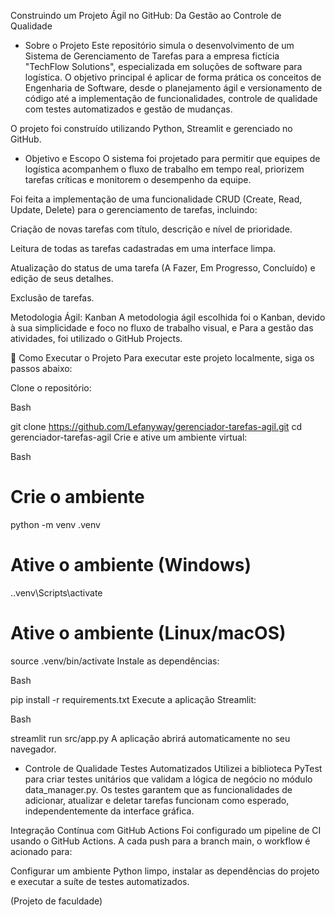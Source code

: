 Construindo um Projeto Ágil no GitHub: Da Gestão ao Controle de Qualidade
- Sobre o Projeto
Este repositório simula o desenvolvimento de um Sistema de Gerenciamento de Tarefas para a empresa fictícia "TechFlow Solutions", especializada em soluções de software para logística. O objetivo principal é aplicar de forma prática os conceitos de Engenharia de Software, desde o planejamento ágil e versionamento de código até a implementação de funcionalidades, controle de qualidade com testes automatizados e gestão de mudanças.

O projeto foi construído utilizando Python, Streamlit e gerenciado no GitHub.

- Objetivo e Escopo
O sistema foi projetado para permitir que equipes de logística acompanhem o fluxo de trabalho em tempo real, priorizem tarefas críticas e monitorem o desempenho da equipe.

Foi feita a implementação de uma funcionalidade CRUD (Create, Read, Update, Delete) para o gerenciamento de tarefas, incluindo:

Criação de novas tarefas com título, descrição e nível de prioridade.

Leitura de todas as tarefas cadastradas em uma interface limpa.

Atualização do status de uma tarefa (A Fazer, Em Progresso, Concluído) e edição de seus detalhes.

Exclusão de tarefas.

Metodologia Ágil: Kanban
A metodologia ágil escolhida foi o Kanban, devido à sua simplicidade e foco no fluxo de trabalho visual, e Para a gestão das atividades, foi utilizado o GitHub Projects.

🚀 Como Executar o Projeto
Para executar este projeto localmente, siga os passos abaixo:

Clone o repositório:

Bash

git clone https://github.com/Lefanyway/gerenciador-tarefas-agil.git
cd gerenciador-tarefas-agil
Crie e ative um ambiente virtual:

Bash

# Crie o ambiente
python -m venv .venv
# Ative o ambiente (Windows)
.\.venv\Scripts\activate
# Ative o ambiente (Linux/macOS)
source .venv/bin/activate
Instale as dependências:

Bash

pip install -r requirements.txt
Execute a aplicação Streamlit:

Bash

streamlit run src/app.py
A aplicação abrirá automaticamente no seu navegador.


- Controle de Qualidade
Testes Automatizados
Utilizei a biblioteca PyTest para criar testes unitários que validam a lógica de negócio no módulo data_manager.py. Os testes garantem que as funcionalidades de adicionar, atualizar e deletar tarefas funcionam como esperado, independentemente da interface gráfica.

Integração Contínua com GitHub Actions
Foi configurado um pipeline de CI usando o GitHub Actions. A cada push para a branch main, o workflow é acionado para:


Configurar um ambiente Python limpo, instalar as dependências do projeto e executar a suíte de testes automatizados.


(Projeto de faculdade)